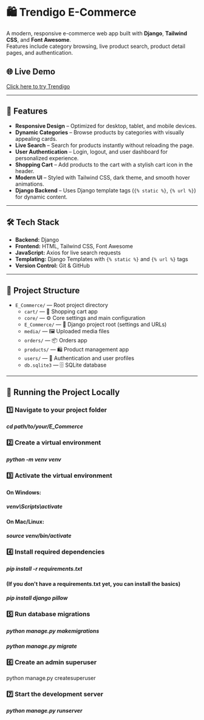 # 🛍️ Trendigo E-Commerce

A modern, responsive e-commerce web app built with **Django**, **Tailwind CSS**, and **Font Awesome**.  
Features include category browsing, live product search, product detail pages, and authentication.

## 🌐 Live Demo
[Click here to try Trendigo](YOUR_LIVE_DEMO_URL)

---

## 📌 Features

- **Responsive Design** – Optimized for desktop, tablet, and mobile devices.
- **Dynamic Categories** – Browse products by categories with visually appealing cards.
- **Live Search** – Search for products instantly without reloading the page.
- **User Authentication** – Login, logout, and user dashboard for personalized experience.
- **Shopping Cart** – Add products to the cart with a stylish cart icon in the header.
- **Modern UI** – Styled with Tailwind CSS, dark theme, and smooth hover animations.
- **Django Backend** – Uses Django template tags (`{% static %}`, `{% url %}`) for dynamic content.

---

## 🛠️ Tech Stack

- **Backend:** Django
- **Frontend:** HTML, Tailwind CSS, Font Awesome
- **JavaScript:** Axios for live search requests
- **Templating:** Django Templates with `{% static %}` and `{% url %}` tags
- **Version Control:** Git & GitHub

---

## 📂 Project Structure

- `E_Commerce/` — Root project directory  
  - `cart/` — 🛒 Shopping cart app  
  - `core/` — ⚙️ Core settings and main configuration  
  - `E_Commerce/` — 🧠 Django project root (settings and URLs)  
  - `media/` — 🖼️ Uploaded media files  
  - `orders/` — 📦 Orders app  
  - `products/` — 🛍️ Product management app  
  - `users/` — 👤 Authentication and user profiles  
  - `db.sqlite3` — 🗄️ SQLite database  


---

## 🚀 Running the Project Locally
### 1️⃣ Navigate to your project folder
##### cd path/to/your/E_Commerce

### 2️⃣ Create a virtual environment
##### python -m venv venv

### 3️⃣ Activate the virtual environment
#### On Windows:
##### venv\Scripts\activate
#### On Mac/Linux:
##### source venv/bin/activate

### 4️⃣ Install required dependencies
##### pip install -r requirements.txt

#### (If you don't have a requirements.txt yet, you can install the basics)
##### pip install django pillow

### 5️⃣ Run database migrations
##### python manage.py makemigrations
##### python manage.py migrate

### 6️⃣ Create an admin superuser
python manage.py createsuperuser

### 7️⃣ Start the development server
##### python manage.py runserver

